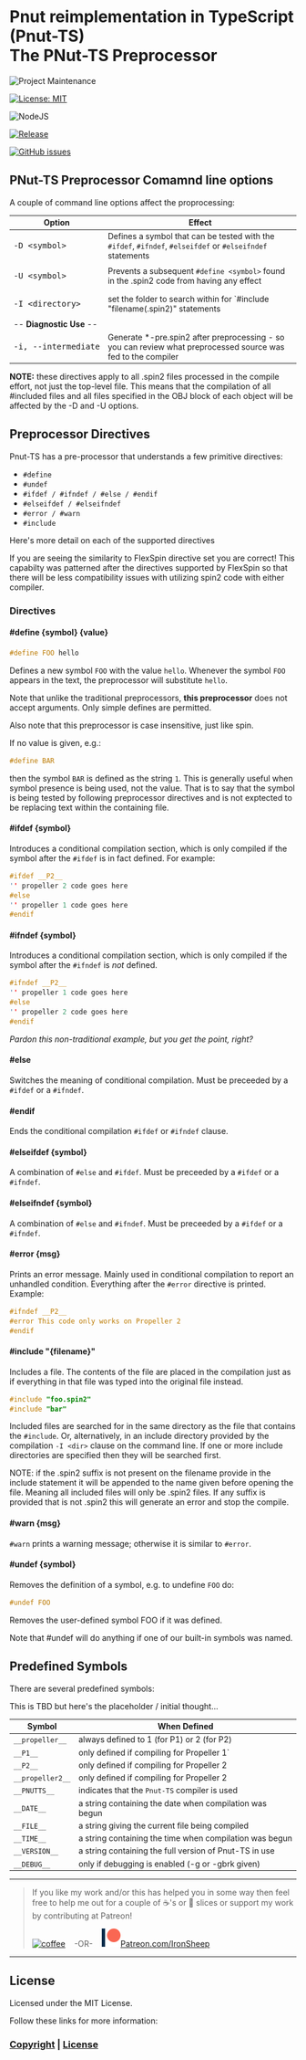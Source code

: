 # Pnut reimplementation in TypeScript (Pnut-TS)<br>The PNut-TS Preprocessor

![Project Maintenance][maintenance-shield]

[![License: MIT][license-shield]](LICENSE)

![NodeJS][node-badge]

[![Release][Release-shield]](https://github.com/ironsheep/Pnut-ts-dev/releases)

[![GitHub issues][Issues-shield]](https://github.com/ironsheep/Pnut-ts-dev/issues)

## PNut-TS Preprocessor Comamnd line options

A couple of command line options affect the proprocessing:

| Option | Effect |
| --- | --- |
| <PRE>-D \<symbol></PRE> | Defines a symbol that can be tested with the `#ifdef`, `#ifndef`,  `#elseifdef` or `#elseifndef` statements |
| <PRE>-U \<symbol></PRE>  | Prevents a subsequent `#define <symbol>` found in the .spin2 code from having any effect
| <PRE>-I \<directory></PRE>  | set the folder to search within for `#include "filename(.spin2)" statements
| -- **Diagnostic Use** -- | 
| <PRE>-i, --intermediate | Generate *-pre.spin2 after preprocessing - so you can review what preprocessed source was fed to the compiler

**NOTE:** these directives apply to all .spin2 files processed in the compile effort, not just the top-level file.  This means that the compilation of all #included files and all files specified in the OBJ block of each object will be affected by the -D and -U options.

## Preprocessor Directives

Pnut-TS has a pre-processor that understands a few primitive directives:

- `#define`
- `#undef`
- `#ifdef / #ifndef / #else / #endif`
- `#elseifdef / #elseifndef`
- `#error / #warn`
- `#include`

Here's more detail on each of the supported directives

If you are seeing the similarity to FlexSpin directive set you are correct! This capabilty was patterned after the directives supported by FlexSpin so that there will be less compatibility issues with utilizing spin2 code with either compiler.

### Directives

#### \#define {symbol} {value}

```c++
#define FOO hello
```

Defines a new symbol `FOO` with the value `hello`. Whenever the symbol `FOO` appears in the text, the preprocessor will substitute `hello`.

Note that unlike the traditional preprocessors, **this preprocessor** does not accept arguments. Only simple defines are permitted.

Also note that this preprocessor is case insensitive, just like spin.

If no value is given, e.g.:

```c++
#define BAR
```

then the symbol `BAR` is defined as the string `1`. This is generally useful when symbol presence is being used, not the value. That is to say that the symbol is being tested by following preprocessor directives and is not exptected to be replacing text within the containing file.

#### \#ifdef {symbol}

Introduces a conditional compilation section, which is only compiled if the symbol after the `#ifdef` is in fact defined. For example:

```c++
#ifdef __P2__
'' propeller 2 code goes here
#else
'' propeller 1 code goes here
#endif
```

#### \#ifndef {symbol}

Introduces a conditional compilation section, which is only compiled if the symbol after the `#ifndef` is _not_ defined.

```c++
#ifndef __P2__
'' propeller 1 code goes here
#else
'' propeller 2 code goes here
#endif
```

*Pardon this non-traditional example, but you get the point, right?*

#### \#else

Switches the meaning of conditional compilation. Must be preceeded by a `#ifdef` or a `#ifndef`.

#### \#endif

Ends the conditional compilation `#ifdef` or `#ifndef` clause.

#### \#elseifdef {symbol}

A combination of `#else` and `#ifdef`. Must be preceeded by a `#ifdef` or a `#ifndef`.

#### \#elseifndef {symbol}

A combination of `#else` and `#ifndef`. Must be preceeded by a `#ifdef` or a `#ifndef`.

#### \#error {msg}

Prints an error message. Mainly used in conditional compilation to report an unhandled condition. Everything after the `#error` directive is printed. Example:

```c++
#ifndef __P2__
#error This code only works on Propeller 2
#endif
```

#### \#include "{filename}"

Includes a file. The contents of the file are placed in the compilation just as if everything in that file was typed into the original file instead.

```c++
#include "foo.spin2"
#include "bar"
```

Included files are searched for in the same directory as the file that contains the `#include`. Or, alternatively, in an include directory provided by the compilation `-I <dir>` clause on the command line. If one or more include directories are specified then they will be searched first.

NOTE: if the .spin2 suffix is not present on the filename provide in the include statement it will be appended to the name given before opening the file.  Meaning all included files will only be .spin2 files.  If any suffix is provided that is not .spin2 this will generate an error and stop the compile.

#### \#warn {msg}

`#warn` prints a warning message; otherwise it is similar to `#error`.

#### \#undef {symbol}

Removes the definition of a symbol, e.g. to undefine `FOO` do:

```c++
#undef FOO
```

Removes the user-defined symbol FOO if it was defined.

Note that #undef will do anything if one of our built-in symbols was named.


## Predefined Symbols

There are several predefined symbols:

This is TBD but here's the placeholder / initial thought...

| Symbol             | When Defined                                                            |
| ------------------ | ----------------------------------------------------------------------- |
| `__propeller__`    | always defined to 1 (for P1) or 2 (for P2)                              |
| `__P1__`           | only defined if compiling for Propeller 1`                              |
| `__P2__`           | only defined if compiling for Propeller 2                               |
| `__propeller2__`   | only defined if compiling for Propeller 2                               |
| `__PNUTTS__`       | indicates that the `Pnut-TS` compiler is used                           |
| `__DATE__`         | a string containing the date when compilation was begun                 |
| `__FILE__`         | a string giving the current file being compiled                         ||
| `__TIME__`         | a string containing the time when compilation was begun                 |
| `__VERSION__`      | a string containing the full version of Pnut-TS in use                  |
| `__DEBUG__`        | only if debugging is enabled (-g or -gbrk given)                        |

---

> If you like my work and/or this has helped you in some way then feel free to help me out for a couple of :coffee:'s or :pizza: slices or support my work by contributing at Patreon!
>
> [![coffee](https://www.buymeacoffee.com/assets/img/custom_images/black_img.png)](https://www.buymeacoffee.com/ironsheep) &nbsp;&nbsp; -OR- &nbsp;&nbsp; [![Patreon](./DOCs/images/patreon.png)](https://www.patreon.com/IronSheep?fan_landing=true)[Patreon.com/IronSheep](https://www.patreon.com/IronSheep?fan_landing=true)

---

## License

Licensed under the MIT License.

Follow these links for more information:

### [Copyright](copyright) | [License](LICENSE)

[maintenance-shield]: https://img.shields.io/badge/maintainer-stephen%40ironsheep%2ebiz-blue.svg?style=for-the-badge

[license-shield]: https://img.shields.io/badge/License-MIT-yellow.svg

[Release-shield]: https://img.shields.io/github/release/ironsheep/Pnut-ts-dev/all.svg

[Issues-shield]: https://img.shields.io/github/issues/ironsheep/Pnut-ts-dev.svg

[node-badge]: https://img.shields.io/badge/node.js-6DA55F?style=for-the-badge&logo=node.js&logoColor=white

